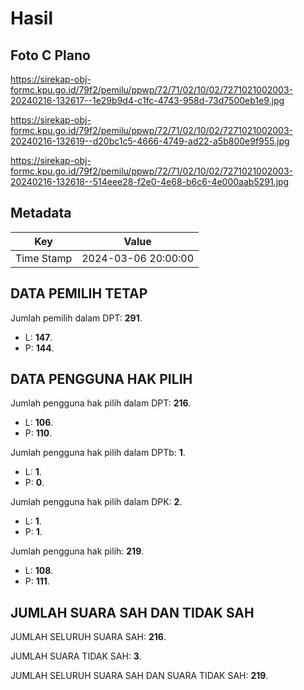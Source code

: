 # Hasil

## Foto C Plano

https://sirekap-obj-formc.kpu.go.id/79f2/pemilu/ppwp/72/71/02/10/02/7271021002003-20240216-132617--1e29b9d4-c1fc-4743-958d-73d7500eb1e9.jpg

https://sirekap-obj-formc.kpu.go.id/79f2/pemilu/ppwp/72/71/02/10/02/7271021002003-20240216-132619--d20bc1c5-4666-4749-ad22-a5b800e9f955.jpg

https://sirekap-obj-formc.kpu.go.id/79f2/pemilu/ppwp/72/71/02/10/02/7271021002003-20240216-132618--514eee28-f2e0-4e68-b6c6-4e000aab5291.jpg


## Metadata

| Key        | Value               |
| ---------- | ------------------- |
| Time Stamp | 2024-03-06 20:00:00 |


## DATA PEMILIH TETAP

Jumlah pemilih dalam DPT: **291**.
 * L: **147**.
 * P: **144**.

## DATA PENGGUNA HAK PILIH

Jumlah pengguna hak pilih dalam DPT: **216**.
 * L: **106**.
 * P: **110**.

Jumlah pengguna hak pilih dalam DPTb: **1**.
 * L: **1**.
 * P: **0**.

Jumlah pengguna hak pilih dalam DPK: **2**.
 * L: **1**.
 * P: **1**.

Jumlah pengguna hak pilih: **219**.
 * L: **108**.
 * P: **111**.

## JUMLAH SUARA SAH DAN TIDAK SAH

JUMLAH SELURUH SUARA SAH: **216**.

JUMLAH SUARA TIDAK SAH: **3**.

JUMLAH SELURUH SUARA SAH DAN SUARA TIDAK SAH: **219**.


